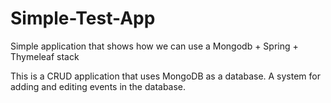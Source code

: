 # Simple-Test-App
Simple application that shows how we can use a  Mongodb + Spring + Thymeleaf stack

This is a CRUD application that uses MongoDB as a database. A system for adding and editing events in the database.
